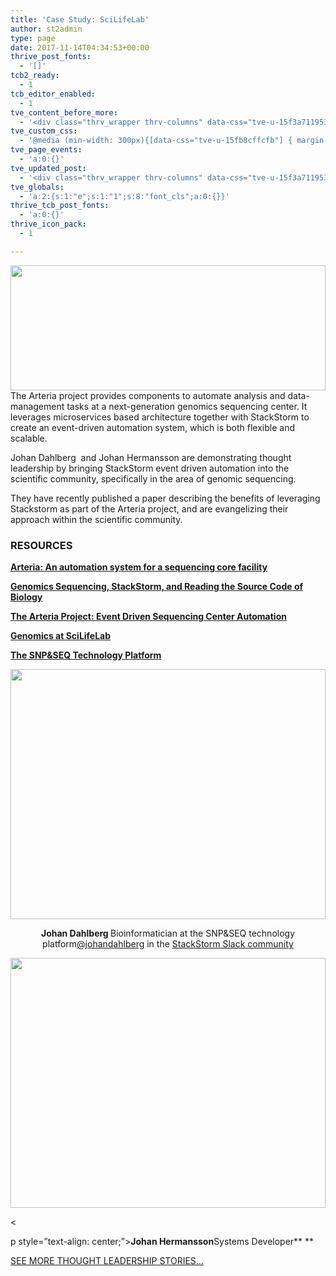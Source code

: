```yaml
---
title: 'Case Study: SciLifeLab'
author: st2admin
type: page
date: 2017-11-14T04:34:53+00:00
thrive_post_fonts:
  - '[]'
tcb2_ready:
  - 1
tcb_editor_enabled:
  - 1
tve_content_before_more:
  - '<div class="thrv_wrapper thrv-columns" data-css="tve-u-15f3a711953"><div class="tcb-flex-row tcb-resized tcb--cols--2" data-css="tve-u-15f3a71c57f"><div class="tcb-flex-col" data-css="tve-u-15fb8ccbdef" style=""><div class="tcb-col tve_empty_dropzone" data-css="tve-u-15f31a6a6c0" style=""><div class="thrv_wrapper thrv-columns" data-css="tve-u-15fb8cffcfb" style=""><div class="tcb-flex-row tcb-resized tcb--cols--2" data-css="tve-u-15fb8cff2fa"><div class="tcb-flex-col" data-css="tve-u-15f3a6d85ce" style=""><div class="tcb-col tve_empty_dropzone"><div class="thrv_wrapper tve_image_caption" data-css="tve-u-15fb8cc7a25"><span class="tve_image_frame" style="width: 100%;"><a href="https://stackstorm.com/wp/wp-content/uploads/2017/11/scilifelab.jpg" rel=""><img class="tve_image wp-image-7238" alt="" width="300" height="200" title="scilifelab" data-id="7238" src="//stackstorm.com/wp/wp-content/uploads/2017/11/scilifelab.jpg" scale="0" style="width: 100%;"></a></span></div></div></div><div class="tcb-flex-col" data-css="tve-u-15f3a6d85dc" style=""><div class="tcb-col tve_empty_dropzone" style=""><div class="thrv_wrapper thrv_text_element tve_empty_dropzone" style=""><p>The Arteria project provides components to automate analysis and data-management tasks at a next-generation genomics sequencing center. It leverages microservices based architecture together with StackStorm to create an event-driven automation system, which is both flexible and scalable.</p></div></div></div></div></div><div class="thrv_wrapper thrv_text_element tve_empty_dropzone" style=""><p>Johan Dahlberg &nbsp;and Johan Hermansson are demonstrating thought leadership by bringing StackStorm event driven automation into the scientific community, specifically in the area of genomic sequencing.&nbsp;</p><p>They have recently published a paper describing the benefits of leveraging Stackstorm as part of the Arteria project, and are evangelizing their approach within the scientific community.&nbsp;</p></div><div class="thrv_wrapper thrv_text_element tve_empty_dropzone" data-css="tve-u-15f3a5f3a2d" style=""><h3 class="">RESOURCES</h3></div><div class="thrv_wrapper thrv-columns" style=""><div class="tcb-flex-row tcb--cols--2 tcb-resized tcb-resizing" data-css="tve-u-15f3a71c588"><div class="tcb-flex-col" data-css="tve-u-15fb8cd0a75" style="width: 101px;"><div class="tcb-col tve_empty_dropzone"><a href="https://www.biorxiv.org/content/early/2017/11/06/214858" target="_blank" rel=""><div class="thrv_wrapper thrv_icon tcb-icon-display" data-css="tve-u-15fb8cd57d7" data-tcb_hover_state_parent="" data-link-wrap="1"><span data-name="newspaper2" class="tve_sc_icon icon-newspaper2"></span></div></a></div></div><div class="tcb-flex-col" data-css="tve-u-15fb8cd0a80" style=""><div class="tcb-col tve_empty_dropzone" data-css="tve-u-15fb8ceae9d"><div class="thrv_wrapper thrv_text_element tve_empty_dropzone" data-css="tve-u-15fb8cf4731" style=""><p><a href="https://www.biorxiv.org/content/early/2017/11/06/214858" rel="nofollow" target="_blank"><strong>Arteria: An automation system for a sequencing core facility</strong></a></p></div></div></div></div></div><div class="thrv_wrapper thrv-columns" style=""><div class="tcb-flex-row tcb--cols--2 tcb-resized" data-css="tve-u-15f3a71c588"><div class="tcb-flex-col" data-css="tve-u-15fb8cd3dd8" style=""><div class="tcb-col tve_empty_dropzone"><a href="https://stackstorm.com/2016/11/15/genomics-sequencing-stackstorm-reading-source-code-biology/" target="_blank" rel="" class="tve_empty_dropzone"><div class="thrv_wrapper thrv_icon tcb-icon-display" data-css="tve-u-15fb8cdad0f" data-tcb_hover_state_parent="" data-link-wrap="1"><span data-name="newspaper2" class="tve_sc_icon icon-newspaper2"></span></div></a></div></div><div class="tcb-flex-col" data-css="tve-u-15fb8cd3de2" style=""><div class="tcb-col tve_empty_dropzone"><div class="thrv_wrapper thrv_text_element tve_empty_dropzone" data-css="tve-u-15fb8cf3455" style=""><p><a href="https://stackstorm.com/2016/11/15/genomics-sequencing-stackstorm-reading-source-code-biology/" target="_blank"><strong>Genomics Sequencing, StackStorm, and Reading the Source Code of Biology</strong></a></p></div></div></div></div></div><div class="thrv_wrapper thrv-columns"><div class="tcb-flex-row tcb--cols--2 tcb-resized" data-css="tve-u-15f3a71c588"><div class="tcb-flex-col" data-css="tve-u-15fb8cd17bc" style=""><div class="tcb-col tve_empty_dropzone"><a href="https://arteria-project.github.io/" target="_blank" rel="" class="tve_empty_dropzone"><div class="thrv_wrapper thrv_icon tcb-icon-display" data-css="tve-u-15fb8cdede2" data-tcb_hover_state_parent="" data-link-wrap="1"><span data-name="github22" class="tve_sc_icon icon-github22"></span></div></a></div></div><div class="tcb-flex-col" data-css="tve-u-15fb8cd17c6" style=""><div class="tcb-col tve_empty_dropzone"><div class="thrv_wrapper thrv_text_element tve_empty_dropzone" data-css="tve-u-15fb8cf2458" style=""><p><a href="https://arteria-project.github.io/" rel="nofollow" target="_blank"><strong>The Arteria Project: Event Driven Sequencing Center Automation</strong></a></p></div></div></div></div></div><div class="thrv_wrapper thrv-columns"><div class="tcb-flex-row tcb-resized tcb--cols--2" data-css="tve-u-15f3a71c589"><div class="tcb-flex-col" data-css="tve-u-15fb8cd2582" style=""><div class="tcb-col tve_empty_dropzone"><a href="https://www.scilifelab.se/platforms/genomics/" target="_blank" rel="" class="tve_empty_dropzone"><div class="thrv_wrapper thrv_icon tcb-icon-display" data-css="tve-u-15fb8ce247d" data-tcb_hover_state_parent="" data-link-wrap="1"><span data-name="earth" class="tve_sc_icon icon-earth"></span></div></a></div></div><div class="tcb-flex-col" data-css="tve-u-15fb8cd2589" style=""><div class="tcb-col tve_empty_dropzone"><div class="thrv_wrapper thrv_text_element tve_empty_dropzone" data-css="tve-u-15fb8cf12fa" style=""><p><a href="https://www.scilifelab.se/platforms/genomics/" rel="nofollow" target="_blank"><strong>Genomics at SciLifeLab</strong></a></p></div></div></div></div></div><div class="thrv_wrapper thrv-columns"><div class="tcb-flex-row tcb-resized tcb--cols--2" data-css="tve-u-15f3a71c589"><div class="tcb-flex-col" data-css="tve-u-15fb8cd3375" style=""><div class="tcb-col tve_empty_dropzone"><a href="http://snpseq.medsci.uu.se/" target="_blank" rel="" class="tve_empty_dropzone"><div class="thrv_wrapper thrv_icon tcb-icon-display" data-css="tve-u-15fb8ce5ca5" data-tcb_hover_state_parent="" data-link-wrap="1"><span data-name="earth" class="tve_sc_icon icon-earth"></span></div></a></div></div><div class="tcb-flex-col" data-css="tve-u-15fb8cd337d" style=""><div class="tcb-col tve_empty_dropzone"><div class="thrv_wrapper thrv_text_element tve_empty_dropzone" data-css="tve-u-15fb8ced8a4" style=""><p><a href="http://snpseq.medsci.uu.se" rel="nofollow" target="_blank"><strong>The SNP&amp;SEQ Technology Platform</strong></a></p></div></div></div></div></div><div class="thrv_wrapper thrv_text_element tve_empty_dropzone"><p><br></p></div></div></div><div class="tcb-flex-col" data-css="tve-u-15fb8ccbdf7" style=""><div class="tcb-col tve_empty_dropzone" style=""><div class="thrv_wrapper tve_image_caption" data-css="tve-u-15fb8ccca24" style=""><span class="tve_image_frame" style="width: 100%;"><a href="https://stackstorm.com/wp/wp-content/uploads/2017/11/JohanDahlberg2.jpg" rel=""><img class="tve_image wp-image-7406" alt="" width="325" height="400" title="JohanDahlberg2" data-id="7406" src="//stackstorm.com/wp/wp-content/uploads/2017/11/JohanDahlberg2.jpg" scale="0" style="width: 100%;"></a></span></div><div class="thrv_wrapper thrv_text_element tve_empty_dropzone" data-css="tve-u-15f6f4e0ffb" style=""><p style="text-align: center;"><strong>Johan Dahlberg&nbsp;</strong><br>Bioinformatician at the SNP&amp;SEQ technology platform<br><a href="https://stackstorm-community.slack.com/team/U08AAJXTM" rel="nofollow" target="_blank">@johandahlberg</a> in the <a href="https://stackstorm.com/community-signup" rel="nofollow" target="_blank">StackStorm Slack community</a></p></div><div class="thrv_wrapper tve_image_caption" data-css="tve-u-15fb8ccecfe" style=""><span class="tve_image_frame" style="width: 100%;"><a href="https://stackstorm.com/wp/wp-content/uploads/2017/11/JohanHermansson2.jpg" rel=""><img class="tve_image wp-image-7407" alt="" width="325" height="400" title="JohanHermansson2" data-id="7407" src="//stackstorm.com/wp/wp-content/uploads/2017/11/JohanHermansson2.jpg" scale="0" style="width: 100%;"></a></span></div><div class="thrv_wrapper thrv_text_element tve_empty_dropzone" style=""><p style="text-align: center;"><strong>Johan Hermansson</strong><br>Systems Developer<strong>&nbsp;</strong><a href="https://stackstorm-community.slack.com/team/U083QLAPP" rel="nofollow" target="_blank"></a></p></div></div></div></div></div><div class="thrv_wrapper thrv_text_element tve_empty_dropzone" style=""><p><a href="https://stackstorm.com/stackstorm-thought-leaders/">SEE MORE THOUGHT LEADERSHIP STORIES...</a></p></div>'
tve_custom_css:
  - '@media (min-width: 300px){[data-css="tve-u-15fb8cffcfb"] { margin-bottom: 0px !important; }[data-css="tve-u-15fb8cff2fa"] { padding-bottom: 0px !important; }[data-css="tve-u-15fb8cf4731"] { margin-top: 1px !important; }[data-css="tve-u-15fb8cf3455"] { margin-top: 15px !important; }[data-css="tve-u-15fb8cf2458"] { margin-top: 15px !important; }[data-css="tve-u-15fb8cf12fa"] { margin-top: 15px !important; }[data-css="tve-u-15fb8ced8a4"] { margin-top: 15px !important; }[data-css="tve-u-15fb8ceae9d"] { margin-top: 15px !important; }#tve_editor [data-css="tve-u-15fb8ce5ca5"] > :first-child { color: rgb(255, 146, 18); }[data-css="tve-u-15fb8ce5ca5"] { font-size: 60px; width: 60px; height: 60px; margin-top: 0px !important; margin-bottom: 0px !important; }#tve_editor [data-css="tve-u-15fb8ce247d"] > :first-child { color: rgb(255, 146, 18); }[data-css="tve-u-15fb8ce247d"] { font-size: 60px; width: 60px; height: 60px; margin-top: 0px !important; margin-bottom: 0px !important; }#tve_editor [data-css="tve-u-15fb8cdede2"] > :first-child { color: rgb(255, 146, 18); }[data-css="tve-u-15fb8cdede2"] { font-size: 60px; width: 60px; height: 60px; margin-top: 0px !important; margin-bottom: 0px !important; }#tve_editor [data-css="tve-u-15fb8cdad0f"] > :first-child { color: rgb(255, 146, 18); }[data-css="tve-u-15fb8cdad0f"] { font-size: 60px; width: 60px; height: 60px; margin-top: 0px !important; margin-bottom: 0px !important; }#tve_editor [data-css="tve-u-15fb8cd57d7"] > :first-child { color: rgb(255, 146, 18); }[data-css="tve-u-15fb8cd57d7"] { font-size: 60px; width: 60px; height: 60px; margin-top: 0px !important; margin-bottom: 0px !important; }[data-css="tve-u-15fb8cd3de2"] { max-width: 85%; }[data-css="tve-u-15fb8cd3dd8"] { max-width: 15%; }[data-css="tve-u-15fb8cd337d"] { max-width: 85%; }[data-css="tve-u-15fb8cd3375"] { max-width: 15%; }[data-css="tve-u-15fb8cd2589"] { max-width: 85%; }[data-css="tve-u-15fb8cd2582"] { max-width: 15%; }[data-css="tve-u-15fb8cd17c6"] { max-width: 85%; }[data-css="tve-u-15fb8cd17bc"] { max-width: 15%; }[data-css="tve-u-15fb8cd0a80"] { max-width: 85%; }[data-css="tve-u-15fb8cd0a75"] { max-width: 15%; }[data-css="tve-u-15fb8ccecfe"] { width: 200px; float: none; margin-left: auto !important; margin-right: auto !important; }[data-css="tve-u-15fb8ccca24"] { width: 200px; float: none; margin-left: auto !important; margin-right: auto !important; }[data-css="tve-u-15fb8ccbdf7"] { max-width: 25%; }[data-css="tve-u-15fb8ccbdef"] { max-width: 75%; }[data-css="tve-u-15fb8cc7a25"] { float: none; width: 150px; margin-top: 0px !important; margin-bottom: 0px !important; }}'
tve_page_events:
  - 'a:0:{}'
tve_updated_post:
  - '<div class="thrv_wrapper thrv-columns" data-css="tve-u-15f3a711953"><div class="tcb-flex-row tcb-resized tcb--cols--2" data-css="tve-u-15f3a71c57f"><div class="tcb-flex-col" data-css="tve-u-15fb8ccbdef" style=""><div class="tcb-col tve_empty_dropzone" data-css="tve-u-15f31a6a6c0" style=""><div class="thrv_wrapper thrv-columns" data-css="tve-u-15fb8cffcfb" style=""><div class="tcb-flex-row tcb-resized tcb--cols--2" data-css="tve-u-15fb8cff2fa"><div class="tcb-flex-col" data-css="tve-u-15f3a6d85ce" style=""><div class="tcb-col tve_empty_dropzone"><div class="thrv_wrapper tve_image_caption" data-css="tve-u-15fb8cc7a25"><span class="tve_image_frame" style="width: 100%;"><a href="https://stackstorm.com/wp/wp-content/uploads/2017/11/scilifelab.jpg" rel=""><img class="tve_image wp-image-7238" alt="" width="300" height="200" title="scilifelab" data-id="7238" src="//stackstorm.com/wp/wp-content/uploads/2017/11/scilifelab.jpg" scale="0" style="width: 100%;"></a></span></div></div></div><div class="tcb-flex-col" data-css="tve-u-15f3a6d85dc" style=""><div class="tcb-col tve_empty_dropzone" style=""><div class="thrv_wrapper thrv_text_element tve_empty_dropzone" style=""><p>The Arteria project provides components to automate analysis and data-management tasks at a next-generation genomics sequencing center. It leverages microservices based architecture together with StackStorm to create an event-driven automation system, which is both flexible and scalable.</p></div></div></div></div></div><div class="thrv_wrapper thrv_text_element tve_empty_dropzone" style=""><p>Johan Dahlberg &nbsp;and Johan Hermansson are demonstrating thought leadership by bringing StackStorm event driven automation into the scientific community, specifically in the area of genomic sequencing.&nbsp;</p><p>They have recently published a paper describing the benefits of leveraging Stackstorm as part of the Arteria project, and are evangelizing their approach within the scientific community.&nbsp;</p></div><div class="thrv_wrapper thrv_text_element tve_empty_dropzone" data-css="tve-u-15f3a5f3a2d" style=""><h3 class="">RESOURCES</h3></div><div class="thrv_wrapper thrv-columns" style=""><div class="tcb-flex-row tcb--cols--2 tcb-resized tcb-resizing" data-css="tve-u-15f3a71c588"><div class="tcb-flex-col" data-css="tve-u-15fb8cd0a75" style="width: 101px;"><div class="tcb-col tve_empty_dropzone"><a href="https://www.biorxiv.org/content/early/2017/11/06/214858" target="_blank" rel=""><div class="thrv_wrapper thrv_icon tcb-icon-display" data-css="tve-u-15fb8cd57d7" data-tcb_hover_state_parent="" data-link-wrap="1"><span data-name="newspaper2" class="tve_sc_icon icon-newspaper2"></span></div></a></div></div><div class="tcb-flex-col" data-css="tve-u-15fb8cd0a80" style=""><div class="tcb-col tve_empty_dropzone" data-css="tve-u-15fb8ceae9d"><div class="thrv_wrapper thrv_text_element tve_empty_dropzone" data-css="tve-u-15fb8cf4731" style=""><p><a href="https://www.biorxiv.org/content/early/2017/11/06/214858" rel="nofollow" target="_blank"><strong>Arteria: An automation system for a sequencing core facility</strong></a></p></div></div></div></div></div><div class="thrv_wrapper thrv-columns" style=""><div class="tcb-flex-row tcb--cols--2 tcb-resized" data-css="tve-u-15f3a71c588"><div class="tcb-flex-col" data-css="tve-u-15fb8cd3dd8" style=""><div class="tcb-col tve_empty_dropzone"><a href="https://stackstorm.com/2016/11/15/genomics-sequencing-stackstorm-reading-source-code-biology/" target="_blank" rel="" class="tve_empty_dropzone"><div class="thrv_wrapper thrv_icon tcb-icon-display" data-css="tve-u-15fb8cdad0f" data-tcb_hover_state_parent="" data-link-wrap="1"><span data-name="newspaper2" class="tve_sc_icon icon-newspaper2"></span></div></a></div></div><div class="tcb-flex-col" data-css="tve-u-15fb8cd3de2" style=""><div class="tcb-col tve_empty_dropzone"><div class="thrv_wrapper thrv_text_element tve_empty_dropzone" data-css="tve-u-15fb8cf3455" style=""><p><a href="https://stackstorm.com/2016/11/15/genomics-sequencing-stackstorm-reading-source-code-biology/" target="_blank"><strong>Genomics Sequencing, StackStorm, and Reading the Source Code of Biology</strong></a></p></div></div></div></div></div><div class="thrv_wrapper thrv-columns"><div class="tcb-flex-row tcb--cols--2 tcb-resized" data-css="tve-u-15f3a71c588"><div class="tcb-flex-col" data-css="tve-u-15fb8cd17bc" style=""><div class="tcb-col tve_empty_dropzone"><a href="https://arteria-project.github.io/" target="_blank" rel="" class="tve_empty_dropzone"><div class="thrv_wrapper thrv_icon tcb-icon-display" data-css="tve-u-15fb8cdede2" data-tcb_hover_state_parent="" data-link-wrap="1"><span data-name="github22" class="tve_sc_icon icon-github22"></span></div></a></div></div><div class="tcb-flex-col" data-css="tve-u-15fb8cd17c6" style=""><div class="tcb-col tve_empty_dropzone"><div class="thrv_wrapper thrv_text_element tve_empty_dropzone" data-css="tve-u-15fb8cf2458" style=""><p><a href="https://arteria-project.github.io/" rel="nofollow" target="_blank"><strong>The Arteria Project: Event Driven Sequencing Center Automation</strong></a></p></div></div></div></div></div><div class="thrv_wrapper thrv-columns"><div class="tcb-flex-row tcb-resized tcb--cols--2" data-css="tve-u-15f3a71c589"><div class="tcb-flex-col" data-css="tve-u-15fb8cd2582" style=""><div class="tcb-col tve_empty_dropzone"><a href="https://www.scilifelab.se/platforms/genomics/" target="_blank" rel="" class="tve_empty_dropzone"><div class="thrv_wrapper thrv_icon tcb-icon-display" data-css="tve-u-15fb8ce247d" data-tcb_hover_state_parent="" data-link-wrap="1"><span data-name="earth" class="tve_sc_icon icon-earth"></span></div></a></div></div><div class="tcb-flex-col" data-css="tve-u-15fb8cd2589" style=""><div class="tcb-col tve_empty_dropzone"><div class="thrv_wrapper thrv_text_element tve_empty_dropzone" data-css="tve-u-15fb8cf12fa" style=""><p><a href="https://www.scilifelab.se/platforms/genomics/" rel="nofollow" target="_blank"><strong>Genomics at SciLifeLab</strong></a></p></div></div></div></div></div><div class="thrv_wrapper thrv-columns"><div class="tcb-flex-row tcb-resized tcb--cols--2" data-css="tve-u-15f3a71c589"><div class="tcb-flex-col" data-css="tve-u-15fb8cd3375" style=""><div class="tcb-col tve_empty_dropzone"><a href="http://snpseq.medsci.uu.se/" target="_blank" rel="" class="tve_empty_dropzone"><div class="thrv_wrapper thrv_icon tcb-icon-display" data-css="tve-u-15fb8ce5ca5" data-tcb_hover_state_parent="" data-link-wrap="1"><span data-name="earth" class="tve_sc_icon icon-earth"></span></div></a></div></div><div class="tcb-flex-col" data-css="tve-u-15fb8cd337d" style=""><div class="tcb-col tve_empty_dropzone"><div class="thrv_wrapper thrv_text_element tve_empty_dropzone" data-css="tve-u-15fb8ced8a4" style=""><p><a href="http://snpseq.medsci.uu.se" rel="nofollow" target="_blank"><strong>The SNP&amp;SEQ Technology Platform</strong></a></p></div></div></div></div></div><div class="thrv_wrapper thrv_text_element tve_empty_dropzone"><p><br></p></div></div></div><div class="tcb-flex-col" data-css="tve-u-15fb8ccbdf7" style=""><div class="tcb-col tve_empty_dropzone" style=""><div class="thrv_wrapper tve_image_caption" data-css="tve-u-15fb8ccca24" style=""><span class="tve_image_frame" style="width: 100%;"><a href="https://stackstorm.com/wp/wp-content/uploads/2017/11/JohanDahlberg2.jpg" rel=""><img class="tve_image wp-image-7406" alt="" width="325" height="400" title="JohanDahlberg2" data-id="7406" src="//stackstorm.com/wp/wp-content/uploads/2017/11/JohanDahlberg2.jpg" scale="0" style="width: 100%;"></a></span></div><div class="thrv_wrapper thrv_text_element tve_empty_dropzone" data-css="tve-u-15f6f4e0ffb" style=""><p style="text-align: center;"><strong>Johan Dahlberg&nbsp;</strong><br>Bioinformatician at the SNP&amp;SEQ technology platform<br><a href="https://stackstorm-community.slack.com/team/U08AAJXTM" rel="nofollow" target="_blank">@johandahlberg</a> in the <a href="https://stackstorm.com/community-signup" rel="nofollow" target="_blank">StackStorm Slack community</a></p></div><div class="thrv_wrapper tve_image_caption" data-css="tve-u-15fb8ccecfe" style=""><span class="tve_image_frame" style="width: 100%;"><a href="https://stackstorm.com/wp/wp-content/uploads/2017/11/JohanHermansson2.jpg" rel=""><img class="tve_image wp-image-7407" alt="" width="325" height="400" title="JohanHermansson2" data-id="7407" src="//stackstorm.com/wp/wp-content/uploads/2017/11/JohanHermansson2.jpg" scale="0" style="width: 100%;"></a></span></div><div class="thrv_wrapper thrv_text_element tve_empty_dropzone" style=""><p style="text-align: center;"><strong>Johan Hermansson</strong><br>Systems Developer<strong>&nbsp;</strong><a href="https://stackstorm-community.slack.com/team/U083QLAPP" rel="nofollow" target="_blank"></a></p></div></div></div></div></div><div class="thrv_wrapper thrv_text_element tve_empty_dropzone" style=""><p><a href="https://stackstorm.com/stackstorm-thought-leaders/">SEE MORE THOUGHT LEADERSHIP STORIES...</a></p></div>'
tve_globals:
  - 'a:2:{s:1:"e";s:1:"1";s:8:"font_cls";a:0:{}}'
thrive_tcb_post_fonts:
  - 'a:0:{}'
thrive_icon_pack:
  - 1

---
```

<span style="width: 100%;"><a href="https://stackstorm.com/wp/wp-content/uploads/2017/11/scilifelab.jpg" rel=""><img loading="lazy" alt="" width="300" height="200" title="scilifelab" data-id="7238" src="//stackstorm.com/wp/wp-content/uploads/2017/11/scilifelab.jpg" scale="0" style="width: 100%;" /></a></span>The Arteria project provides components to automate analysis and data-management tasks at a next-generation genomics sequencing center. It leverages microservices based architecture together with StackStorm to create an event-driven automation system, which is both flexible and scalable.

Johan Dahlberg &nbsp;and Johan Hermansson are demonstrating thought leadership by bringing StackStorm event driven automation into the scientific community, specifically in the area of genomic sequencing.&nbsp;

They have recently published a paper describing the benefits of leveraging Stackstorm as part of the Arteria project, and are evangelizing their approach within the scientific community.&nbsp;

### RESOURCES

<a href="https://www.biorxiv.org/content/early/2017/11/06/214858" target="_blank" rel=""><span data-name="newspaper2"></span></a>

<a href="https://www.biorxiv.org/content/early/2017/11/06/214858" rel="nofollow" target="_blank"><strong>Arteria: An automation system for a sequencing core facility</strong></a>

<a href="https://stackstorm.com/2016/11/15/genomics-sequencing-stackstorm-reading-source-code-biology/" target="_blank" rel=""><span data-name="newspaper2"></span></a>

<a href="https://stackstorm.com/2016/11/15/genomics-sequencing-stackstorm-reading-source-code-biology/" target="_blank"><strong>Genomics Sequencing, StackStorm, and Reading the Source Code of Biology</strong></a>

<a href="https://arteria-project.github.io/" target="_blank" rel=""><span data-name="github22"></span></a>

<a href="https://arteria-project.github.io/" rel="nofollow" target="_blank"><strong>The Arteria Project: Event Driven Sequencing Center Automation</strong></a>

<a href="https://www.scilifelab.se/platforms/genomics/" target="_blank" rel=""><span data-name="earth"></span></a>

<a href="https://www.scilifelab.se/platforms/genomics/" rel="nofollow" target="_blank"><strong>Genomics at SciLifeLab</strong></a>

<a href="http://snpseq.medsci.uu.se/" target="_blank" rel=""><span data-name="earth"></span></a>

<a href="http://snpseq.medsci.uu.se" rel="nofollow" target="_blank"><strong>The SNP&SEQ Technology Platform</strong></a>

<span style="width: 100%;"><a href="https://stackstorm.com/wp/wp-content/uploads/2017/11/JohanDahlberg2.jpg" rel=""><img loading="lazy" alt="" width="325" height="400" title="JohanDahlberg2" data-id="7406" src="//stackstorm.com/wp/wp-content/uploads/2017/11/JohanDahlberg2.jpg" scale="0" style="width: 100%;" /></a></span>

<p style="text-align: center;">
  <strong>Johan Dahlberg&nbsp;</strong>Bioinformatician at the SNP&SEQ technology platform<a href="https://stackstorm-community.slack.com/team/U08AAJXTM" rel="nofollow" target="_blank">@johandahlberg</a> in the <a href="https://stackstorm.com/community-signup" rel="nofollow" target="_blank">StackStorm Slack community</a>
</p>

<span style="width: 100%;"><a href="https://stackstorm.com/wp/wp-content/uploads/2017/11/JohanHermansson2.jpg" rel=""><img loading="lazy" alt="" width="325" height="400" title="JohanHermansson2" data-id="7407" src="//stackstorm.com/wp/wp-content/uploads/2017/11/JohanHermansson2.jpg" scale="0" style="width: 100%;" /></a></span>

<

p style=&#8221;text-align: center;&#8221;>**Johan Hermansson**Systems Developer**&nbsp;**<a href="https://stackstorm-community.slack.com/team/U083QLAPP" rel="nofollow" target="_blank"></a>

[SEE MORE THOUGHT LEADERSHIP STORIES&#8230;][1]

 [1]: https://stackstorm.com/stackstorm-thought-leaders/